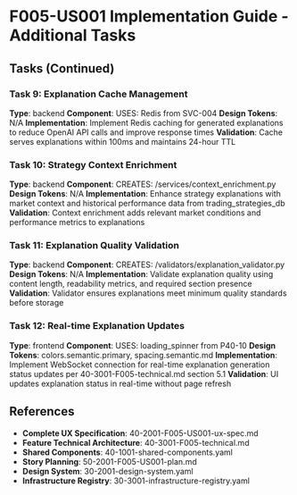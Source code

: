 # F005-US001 Implementation Guide - Additional Tasks

## Tasks (Continued)

### Task 9: Explanation Cache Management
**Type**: backend
**Component**: USES: Redis from SVC-004
**Design Tokens**: N/A
**Implementation**:
Implement Redis caching for generated explanations to reduce OpenAI API calls and improve response times
**Validation**: Cache serves explanations within 100ms and maintains 24-hour TTL

### Task 10: Strategy Context Enrichment
**Type**: backend
**Component**: CREATES: /services/context_enrichment.py
**Design Tokens**: N/A
**Implementation**:
Enhance strategy explanations with market context and historical performance data from trading_strategies_db
**Validation**: Context enrichment adds relevant market conditions and performance metrics to explanations

### Task 11: Explanation Quality Validation
**Type**: backend
**Component**: CREATES: /validators/explanation_validator.py
**Design Tokens**: N/A
**Implementation**:
Validate explanation quality using content length, readability metrics, and required section presence
**Validation**: Validator ensures explanations meet minimum quality standards before storage

### Task 12: Real-time Explanation Updates
**Type**: frontend
**Component**: USES: loading_spinner from P40-10
**Design Tokens**: colors.semantic.primary, spacing.semantic.md
**Implementation**:
Implement WebSocket connection for real-time explanation generation status updates per 40-3001-F005-technical.md section 5.1
**Validation**: UI updates explanation status in real-time without page refresh

## References

- **Complete UX Specification**: 40-2001-F005-US001-ux-spec.md
- **Feature Technical Architecture**: 40-3001-F005-technical.md  
- **Shared Components**: 40-1001-shared-components.yaml
- **Story Planning**: 50-2001-F005-US001-plan.md
- **Design System**: 30-2001-design-system.yaml
- **Infrastructure Registry**: 30-3001-infrastructure-registry.yaml